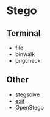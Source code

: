 # Stego

## Terminal
* file
* binwalk
* pngcheck

## Other
* stegsolve
* [exif](http://exif.regex.info/exif.cgi)
* OpenStego
